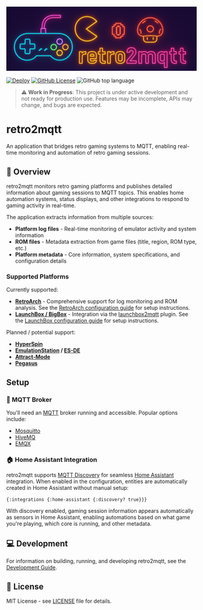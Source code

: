 ![Banner](docs/retro2mqtt_banner.png)

[![Deploy](https://github.com/ezand/retro2mqtt/actions/workflows/build.yml/badge.svg)](https://github.com/ezand/retro2mqtt/actions/workflows/build.yml)
[![GitHub License](https://img.shields.io/github/license/ezand/retro2mqtt)](https://choosealicense.com/licenses/mit/)
![GitHub top language](https://img.shields.io/github/languages/top/ezand/retro2mqtt)

> ⚠️ **Work in Progress**: This project is under active development and not ready for production use. Features may be
> incomplete, APIs may change, and bugs are expected.

# retro2mqtt

An application that bridges retro gaming systems to MQTT, enabling real-time monitoring and automation of retro
gaming sessions.

## 👀 Overview

retro2mqtt monitors retro gaming platforms and publishes detailed information about gaming sessions to MQTT topics. This
enables home automation systems, status displays, and other integrations to respond to gaming activity in real-time.

The application extracts information from multiple sources:

- **Platform log files** - Real-time monitoring of emulator activity and system information
- **ROM files** - Metadata extraction from game files (title, region, ROM type, etc.)
- **Platform metadata** - Core information, system specifications, and configuration details

### Supported Platforms

Currently supported:

- **[RetroArch](https://www.retroarch.com/)** - Comprehensive support for log monitoring and ROM analysis. See the [RetroArch configuration guide](docs/retroarch.md) for setup instructions.
- **[LaunchBox / BigBox](https://www.launchbox-app.com/)** - Integration via the [launchbox2mqtt](https://github.com/ezand/launchbox2mqtt/) plugin. See the [LaunchBox configuration guide](docs/launchbox.md) for setup instructions.

Planned / potential support:

- **[HyperSpin](https://hyperspin-fe.com/)**
- **[EmulationStation](https://emulationstation.org/) / [ES-DE](https://es-de.org/)**
- **[Attract‑Mode](https://attractmode.org/)**
- **[Pegasus](https://pegasus-frontend.org/)**

## Setup

### 📡 MQTT Broker

You'll need an [MQTT](https://mqtt.org/) broker running and accessible. Popular options include:

- [Mosquitto](https://mosquitto.org/)
- [HiveMQ](https://www.hivemq.com/)
- [EMQX](https://www.emqx.com/)

### 🏠 Home Assistant Integration

retro2mqtt supports [MQTT Discovery](https://www.home-assistant.io/integrations/mqtt/#mqtt-discovery) for seamless
[Home Assistant](https://www.home-assistant.io/) integration. When enabled in the configuration, entities are
automatically created in Home Assistant without manual setup:

```edn
{:integrations {:home-assistant {:discovery? true}}}
```

With discovery enabled, gaming session information appears automatically as sensors in Home Assistant, enabling
automations based on what game you're playing, which core is running, and other metadata.

## 💻 Development

For information on building, running, and developing retro2mqtt, see the [Development Guide](docs/development.md).

## 📃 License

MIT License - see [LICENSE](LICENSE) file for details.

